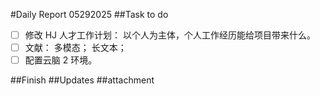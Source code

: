 #Daily Report 05292025
##Task to do

- [ ] 修改 HJ 人才工作计划： 以个人为主体，个人工作经历能给项目带来什么。
- [ ] 文献： 多模态； 长文本；
- [ ] 配置云脑 2 环境。

##Finish
##Updates
##attachment
